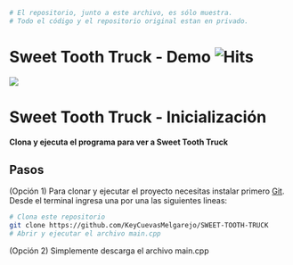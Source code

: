 ```bash
# El repositorio, junto a este archivo, es sólo muestra. 
# Todo el código y el repositorio original estan en privado.
```
# Sweet Tooth Truck - Demo ![Hits](https://hitcounter.pythonanywhere.com/count/tag.svg?url=https%3A%2F%2Fgithub.com%2FKeyCuevasMelgarejo%2FSWEET-TOOTH-TRUCK___PREVIEW)
![](Demo.gif)

# Sweet Tooth Truck - Inicialización

**Clona y ejecuta el programa para ver a Sweet Tooth Truck**

## Pasos

(Opción 1) Para clonar y ejecutar el proyecto necesitas instalar primero [Git](https://git-scm.com). Desde el terminal ingresa una por una las siguientes lineas:

```bash
# Clona este repositorio
git clone https://github.com/KeyCuevasMelgarejo/SWEET-TOOTH-TRUCK
# Abrir y ejecutar el archivo main.cpp
```
(Opción 2) Simplemente descarga el archivo main.cpp
